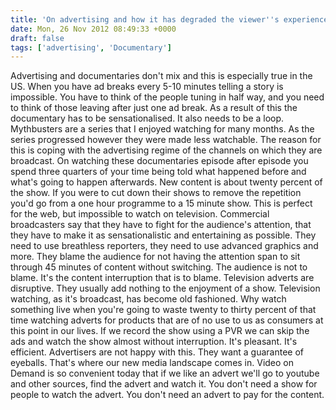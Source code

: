 ```yaml
---
title: 'On advertising and how it has degraded the viewer''s experience'
date: Mon, 26 Nov 2012 08:49:33 +0000
draft: false
tags: ['advertising', 'Documentary']
---
```


Advertising and documentaries don't mix and this is especially true in the US. When you have ad breaks every 5-10 minutes telling a story is impossible. You have to think of the people tuning in half way, and you need to think of those leaving after just one ad break. As a result of this the documentary has to be sensationalised. It also needs to be a loop. Mythbusters are a series that I enjoyed watching for many months. As the series progressed however they were made less watchable. The reason for this is coping with the advertising regime of the channels on which they are broadcast. On watching these documentaries episode after episode you spend three quarters of your time being told what happened before and what's going to happen afterwards. New content is about twenty percent of the show. If you were to cut down their shows to remove the repetition you'd go from a one hour programme to a 15 minute show. This is perfect for the web, but impossible to watch on television. Commercial broadcasters say that they have to fight for the audience's attention, that they have to make it as sensationalistic and entertaining as possible. They need to use breathless reporters, they need to use advanced graphics and more. They blame the audience for not having the attention span to sit through 45 minutes of content without switching. The audience is not to blame. It's the content interruption that is to blame. Television adverts are disruptive. They usually add nothing to the enjoyment of a show. Television watching, as it's broadcast, has become old fashioned. Why watch something live when you're going to waste twenty to thirty percent of that time watching adverts for products that are of no use to us as consumers at this point in our lives. If we record the show using a PVR we can skip the ads and watch the show almost without interruption. It's pleasant. It's efficient. Advertisers are not happy with this. They want a guarantee of eyeballs. That's where our new media landscape comes in. Video on Demand is so convenient today that if we like an advert we'll go to youtube and other sources, find the advert and watch it. You don't need a show for people to watch the advert. You don't need an advert to pay for the content.